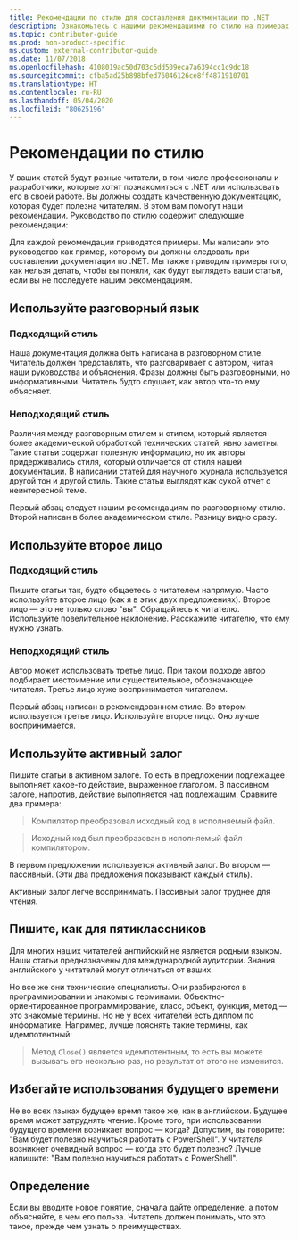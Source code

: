 ```yaml
---
title: Рекомендации по стилю для составления документации по .NET
description: Ознакомьтесь с нашими рекомендациями по стилю на примерах.
ms.topic: contributor-guide
ms.prod: non-product-specific
ms.custom: external-contributor-guide
ms.date: 11/07/2018
ms.openlocfilehash: 4108019ac50d703c6dd509eca7a6394cc1c9dc18
ms.sourcegitcommit: cfba5ad25b898bfed76046126ce8ff4871910701
ms.translationtype: HT
ms.contentlocale: ru-RU
ms.lasthandoff: 05/04/2020
ms.locfileid: "80625196"
---
```

# <a name="voice-and-tone-guidelines"></a>Рекомендации по стилю

У ваших статей будут разные читатели, в том числе профессионалы и разработчики, которые хотят познакомиться с .NET или использовать его в своей работе. Вы должны создать качественную документацию, которая будет полезна читателям. В этом вам помогут наши рекомендации. Руководство по стилю содержит следующие рекомендации:

Для каждой рекомендации приводятся примеры. Мы написали это руководство как пример, которому вы должны следовать при составлении документации по .NET. Мы также приводим примеры того, как нельзя делать, чтобы вы поняли, как будут выглядеть ваши статьи, если вы не последуете нашим рекомендациям.

## <a name="use-a-conversational-tone"></a>Используйте разговорный язык

### <a name="appropriate-style"></a>Подходящий стиль

Наша документация должна быть написана в разговорном стиле. Читатель должен представлять, что разговаривает с автором, читая наши руководства и объяснения. Фразы должны быть разговорными, но информативными. Читатель будто слушает, как автор что-то ему объясняет.

### <a name="inappropriate-style"></a>Неподходящий стиль

Различия между разговорным стилем и стилем, который является более академической обработкой технических статей, явно заметны. Такие статьи содержат полезную информацию, но их авторы придерживались стиля, который отличается от стиля нашей документации. В написании статей для научного журнала используется другой тон и другой стиль. Такие статьи выглядят как сухой отчет о неинтересной теме.  

Первый абзац следует нашим рекомендациям по разговорному стилю. Второй написан в более академическом стиле. Разницу видно сразу. 

## <a name="write-in-second-person"></a>Используйте второе лицо

### <a name="appropriate-style"></a>Подходящий стиль

Пишите статьи так, будто общаетесь с читателем напрямую. Часто используйте второе лицо (как я в этих двух предложениях). Второе лицо — это не только слово "вы". Обращайтесь к читателю. Используйте повелительное наклонение. Расскажите читателю, что ему нужно узнать.

### <a name="inappropriate-style"></a>Неподходящий стиль

Автор может использовать третье лицо. При таком подходе автор подбирает местоимение или существительное, обозначающее читателя. Третье лицо хуже воспринимается читателем.

Первый абзац написан в рекомендованном стиле. Во втором используется третье лицо. Используйте второе лицо. Оно лучше воспринимается.

## <a name="use-active-voice"></a>Используйте активный залог

Пишите статьи в активном залоге. То есть в предложении подлежащее выполняет какое-то действие, выраженное глаголом. В пассивном залоге, напротив, действие выполняется над подлежащим. Сравните два примера:

>Компилятор преобразовал исходный код в исполняемый файл.

>Исходный код был преобразован в исполняемый файл компилятором.

В первом предложении используется активный залог. Во втором — пассивный. (Эти два предложения показывают каждый стиль).

Активный залог легче воспринимать. Пассивный залог труднее для чтения.

## <a name="target-a-fifth-grade-reading-level"></a>Пишите, как для пятиклассников

Для многих наших читателей английский не является родным языком. Наши статьи предназначены для международной аудитории. Знания английского у читателей могут отличаться от ваших.

Но все же они технические специалисты. Они разбираются в программировании и знакомы с терминами. Объектно-ориентированное программирование, класс, объект, функция, метод — это знакомые термины. Но не у всех читателей есть диплом по информатике. Например, лучше пояснять такие термины, как идемпотентный:

>Метод `Close()` является идемпотентным, то есть вы можете вызывать его несколько раз, но результат от этого не изменится.

## <a name="avoid-future-tense"></a>Избегайте использования будущего времени

Не во всех языках будущее время такое же, как в английском. Будущее время может затруднять чтение. Кроме того, при использовании будущего времени возникает вопрос — когда? Допустим, вы говорите: "Вам будет полезно научиться работать с PowerShell". У читателя возникнет очевидный вопрос — когда это будет полезно? Лучше напишите: "Вам полезно научиться работать с PowerShell".

## <a name="what-is-it---so-what"></a>Определение

Если вы вводите новое понятие, сначала дайте определение, а потом объясняйте, в чем его польза. Читатель должен понимать, что это такое, прежде чем узнать о преимуществах.
